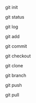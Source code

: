 
git init

git status

git log

git add

git commit

git checkout

git clone

git branch

git push

git pull

